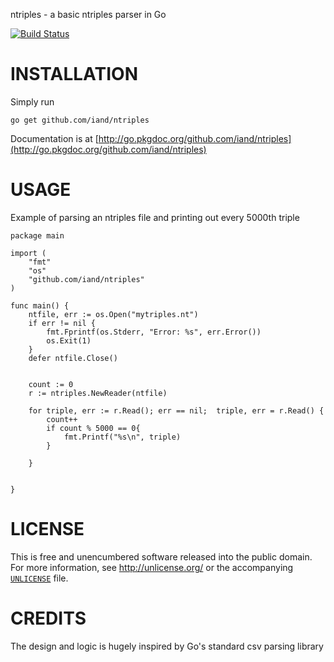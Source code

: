 ntriples - a basic ntriples parser in Go

[![Build Status](https://travis-ci.org/iand/ntriples.svg?branch=master)](https://travis-ci.org/iand/ntriples)

INSTALLATION
============

Simply run

	go get github.com/iand/ntriples

Documentation is at [http://go.pkgdoc.org/github.com/iand/ntriples](http://go.pkgdoc.org/github.com/iand/ntriples)

USAGE
=====

Example of parsing an ntriples file and printing out every 5000th triple

	package main

	import (
		"fmt"
		"os"
		"github.com/iand/ntriples"
	)	

	func main() {
		ntfile, err := os.Open("mytriples.nt")
		if err != nil {
			fmt.Fprintf(os.Stderr, "Error: %s", err.Error())
			os.Exit(1)
		}
		defer ntfile.Close()


		count := 0
		r := ntriples.NewReader(ntfile)
		
		for triple, err := r.Read(); err == nil;  triple, err = r.Read() {
			count++
			if count % 5000 == 0{
				fmt.Printf("%s\n", triple)
			}
			
		}


	}

LICENSE
=======
This is free and unencumbered software released into the public domain. For more
information, see <http://unlicense.org/> or the accompanying [`UNLICENSE`](UNLICENSE) file.

CREDITS
=======
The design and logic is hugely inspired by Go's standard csv parsing library

